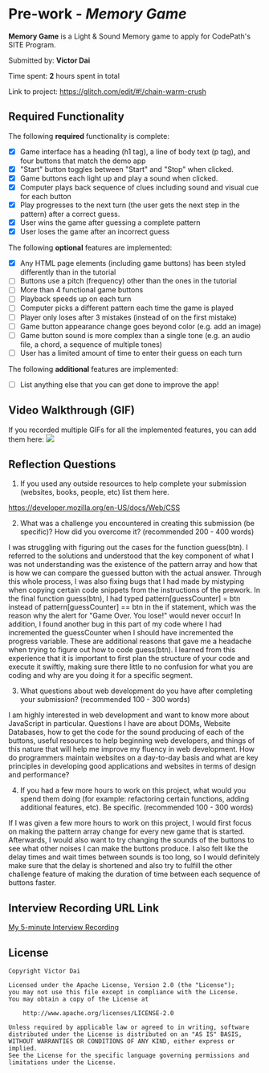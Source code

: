 # Pre-work - *Memory Game*

**Memory Game** is a Light & Sound Memory game to apply for CodePath's SITE Program. 

Submitted by: **Victor Dai**

Time spent: **2** hours spent in total

Link to project: https://glitch.com/edit/#!/chain-warm-crush

## Required Functionality

The following **required** functionality is complete:

* [X] Game interface has a heading (h1 tag), a line of body text (p tag), and four buttons that match the demo app
* [X] "Start" button toggles between "Start" and "Stop" when clicked. 
* [X] Game buttons each light up and play a sound when clicked. 
* [X] Computer plays back sequence of clues including sound and visual cue for each button
* [X] Play progresses to the next turn (the user gets the next step in the pattern) after a correct guess. 
* [X] User wins the game after guessing a complete pattern
* [X] User loses the game after an incorrect guess

The following **optional** features are implemented:

* [X] Any HTML page elements (including game buttons) has been styled differently than in the tutorial
* [ ] Buttons use a pitch (frequency) other than the ones in the tutorial
* [ ] More than 4 functional game buttons
* [ ] Playback speeds up on each turn
* [ ] Computer picks a different pattern each time the game is played
* [ ] Player only loses after 3 mistakes (instead of on the first mistake)
* [ ] Game button appearance change goes beyond color (e.g. add an image)
* [ ] Game button sound is more complex than a single tone (e.g. an audio file, a chord, a sequence of multiple tones)
* [ ] User has a limited amount of time to enter their guess on each turn

The following **additional** features are implemented:

- [ ] List anything else that you can get done to improve the app!

## Video Walkthrough (GIF)

If you recorded multiple GIFs for all the implemented features, you can add them here:
![](https://recordit.co/bW95uIlp31)

<!-- ![](https://recordit.co/FECpqYlZ2O)

![](http://recordit.co/vvPCVWbg0E)
![]() -->

## Reflection Questions
1. If you used any outside resources to help complete your submission (websites, books, people, etc) list them here. 

https://developer.mozilla.org/en-US/docs/Web/CSS

2. What was a challenge you encountered in creating this submission (be specific)? How did you overcome it? (recommended 200 - 400 words) 

I was struggling with figuring out the cases for the function guess(btn). I referred to the solutions and understood that the key component of what I was not understanding was the existence of the pattern array and how that is how we can compare the guessed button with the actual answer. Through this whole process, I was also fixing bugs that I had made by mistyping when copying certain code snippets from the instructions of the prework. In the final function guess(btn), I had typed pattern[guessCounter] = btn instead of pattern[guessCounter] == btn in the if statement, which was the reason why the alert for "Game Over. You lose!" would never occur! In addition, I found another bug in this part of my code where I had incremented the guessCounter when I should have incremented the progress variable. These are additional reasons that gave me a headache when trying to figure out how to code guess(btn). I learned from this experience that it is important to first plan the structure of your code and execute it swiftly, making sure there little to no confusion for what you are coding and why are you doing it for a specific segment.

3. What questions about web development do you have after completing your submission? (recommended 100 - 300 words) 

I am highly interested in web development and want to know more about JavaScript in particular. Questions I have are about DOMs, Website Databases, how to get the code for the sound producing of each of the buttons, useful resources to help beginning web developers, and things of this nature that will help me improve my fluency in web development. How do programmers maintain websites on a day-to-day basis and what are key principles in developing good applications and websites in terms of design and performance?

4. If you had a few more hours to work on this project, what would you spend them doing (for example: refactoring certain functions, adding additional features, etc). Be specific. (recommended 100 - 300 words) 

If I was given a few more hours to work on this project, I would first focus on making the pattern array change for every new game that is started. Afterwards, I would also want to try changing the sounds of the buttons to see what other noises I can make the buttons produce. I also felt like the delay times and wait times between sounds is too long, so I would definitely make sure that the delay is shortened and also try to fulfill the other challenge feature of making the duration of time between each sequence of buttons faster. 


## Interview Recording URL Link

[My 5-minute Interview Recording](your-link-here)


## License

    Copyright Victor Dai

    Licensed under the Apache License, Version 2.0 (the "License");
    you may not use this file except in compliance with the License.
    You may obtain a copy of the License at

        http://www.apache.org/licenses/LICENSE-2.0

    Unless required by applicable law or agreed to in writing, software
    distributed under the License is distributed on an "AS IS" BASIS,
    WITHOUT WARRANTIES OR CONDITIONS OF ANY KIND, either express or implied.
    See the License for the specific language governing permissions and
    limitations under the License.
